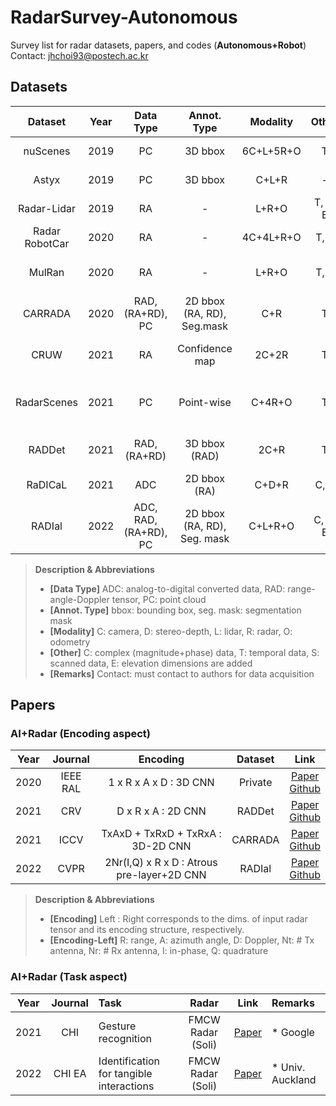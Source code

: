 <!--Overview-->
# RadarSurvey-Autonomous
Survey list for radar datasets, papers, and codes (**Autonomous+Robot**)  
Contact: jhchoi93@postech.ac.kr

<!--Dataset-->
## Datasets
| Dataset | Year | Data Type | Annot. Type | Modality | Other | Link | Remarks |
| :----: | :----: | :----: | :----: | :----: | :----: | :----: | :---- |
| nuScenes | 2019 | PC | 3D bbox | 6C+L+5R+O | T | [Paper](https://openaccess.thecvf.com/content_CVPR_2020/papers/Caesar_nuScenes_A_Multimodal_Dataset_for_Autonomous_Driving_CVPR_2020_paper.pdf)<br> [Website](https://www.nuscenes.org/) | * Motional<br> * 23 Class |
| Astyx | 2019 | PC | 3D bbox | C+L+R | - | [Paper](https://ieeexplore.ieee.org/document/8904734)<br> [Github](https://github.com/under-the-radar/radar_dataset_astyx) | * Astyx<br> * 7 Class |
| Radar-Lidar | 2019 | RA | - | L+R+O | T, S, E | [Website](https://sites.google.com/view/dgbicra2019-radar-lidar) | * KAIST<br> * Contact |
| Radar RobotCar | 2020 | RA | - | 4C+4L+R+O | T, S | [Paper](https://arxiv.org/pdf/1909.01300.pdf)<br> [Website](https://oxford-robotics-institute.github.io/radar-robotcar-dataset/documentation) | * Oxford Univ. |
| MulRan | 2020 | RA | - | L+R+O | T, S | [Paper](https://rpm.snu.ac.kr/publications/gskim-2020-icra.pdf)<br> [Website](https://sites.google.com/view/mulran-pr/home) | * Seoul Nat. Univ.<br> * Contact |
| CARRADA | 2020 | RAD, (RA+RD), PC | 2D bbox (RA, RD), Seg.mask | C+R | T | [Paper](https://arxiv.org/pdf/2005.01456.pdf)<br> [Github](https://github.com/valeoai/carrada_dataset) | * Valeo AI<br> * 3 Class |
| CRUW | 2021 | RA | Confidence map | 2C+2R | T | [Paper](https://openaccess.thecvf.com/content/WACV2021/papers/Wang_RODNet_Radar_Object_Detection_Using_Cross-Modal_Supervision_WACV_2021_paper.pdf)<br> [Website](https://www.cruwdataset.org/home) | * Univ. Washington<br> * 3 Class |
| RadarScenes | 2021 | PC | Point-wise | C+4R+O | T | [Paper](https://arxiv.org/pdf/2104.02493.pdf)<br> [Website](https://radar-scenes.com/) | * Mercedes-Benz AG<br> * 11 Class |
| RADDet | 2021 | RAD, (RA+RD) | 3D bbox (RAD) | 2C+R | T | [Paper](https://arxiv.org/pdf/2105.00363.pdf)<br> [Github](https://github.com/ZhangAoCanada/RADDet) | * Univ. Ottawa<br> * 6 Class |
| RaDICaL | 2021 | ADC | 2D bbox (RA) | C+D+R | C, T | [Paper](https://ieeexplore.ieee.org/document/9361086)<br> [Website](https://publish.illinois.edu/radicaldata/) | * UIUC |
| RADIal | 2022 | ADC, RAD, (RA+RD), PC | 2D bbox (RA, RD), Seg. mask | C+L+R+O | C, T, E | [Paper](https://arxiv.org/pdf/2112.10646.pdf)<br> [Github](https://github.com/valeoai/RADIal) | * Valeo AI<br> * 1 Class |

> **Description & Abbreviations**
> * **[Data Type]** ADC: analog-to-digital converted data, RAD: range-angle-Doppler tensor, PC: point cloud
> * **[Annot. Type]** bbox: bounding box, seg. mask: segmentation mask
> * **[Modality]** C: camera, D: stereo-depth, L: lidar, R: radar, O: odometry
> * **[Other]** C: complex (magnitude+phase) data, T: temporal data, S: scanned data, E: elevation dimensions are added
> * **[Remarks]** Contact: must contact to authors for data acquisition

<!--Paper-->
## Papers
### AI+Radar (Encoding aspect)
| Year | Journal | Encoding | Dataset | Link |
| :----: | :----: | :----: | :----: | :----: |
| 2020 | IEEE RAL | 1 x R x A x D : 3D CNN | Private | [Paper](https://arxiv.org/pdf/2004.12165.pdf)<br> [Github](https://github.com/tudelft-iv/RTCnet/blob/master/README.md) | 
| 2021 | CRV | D x R x A : 2D CNN | RADDet | [Paper](https://arxiv.org/pdf/2105.00363.pdf)<br> [Github](https://github.com/ZhangAoCanada/RADDet) | 
| 2021 | ICCV | TxAxD + TxRxD + TxRxA : 3D-2D CNN  | CARRADA | [Paper](https://openaccess.thecvf.com/content/ICCV2021/papers/Ouaknine_Multi-View_Radar_Semantic_Segmentation_ICCV_2021_paper.pdf)<br> [Github](https://github.com/valeoai/MVRSS) | 
| 2022 | CVPR | 2Nr(I,Q) x R x D : Atrous pre-layer+2D CNN  | RADIal | [Paper](https://arxiv.org/pdf/2112.10646.pdf)<br> [Github](https://github.com/valeoai/radial) | 

> **Description & Abbreviations**
> * **[Encoding]** Left : Right corresponds to the dims. of input radar tensor and its encoding structure, respectively.
> * **[Encoding-Left]** R: range, A: azimuth angle, D: Doppler, Nt: # Tx antenna, Nr: # Rx antenna, I: in-phase, Q: quadrature

### AI+Radar (Task aspect)
| Year | Journal | Task | Radar | Link | Remarks |
| :----: | :----: | :---- | :----: | :----: | :---- |
| 2021 | CHI | Gesture recognition | FMCW Radar (Soli) | [Paper](https://dl.acm.org/doi/abs/10.1145/3411764.3445367) | * Google |
| 2022 | CHI EA | Identification for tangible interactions | FMCW Radar (Soli) | [Paper](https://dl.acm.org/doi/abs/10.1145/3491101.3519808) | * Univ. Auckland |
